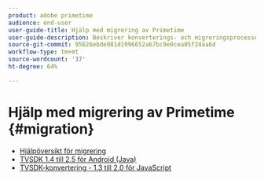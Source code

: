 ```yaml
---
product: adobe primetime
audience: end-user
user-guide-title: Hjälp med migrering av Primetime
user-guide-description: Beskriver konverterings- och migreringsprocessen för att gå över från befintlig Primetime TVSDK Suite till nästa generations programsvit.
source-git-commit: 95626ebde981d1996652a67bc9e0cea05f24aa6d
workflow-type: tm+mt
source-wordcount: '37'
ht-degree: 64%

---
```



# Hjälp med migrering av Primetime {#migration}

+ [Hjälpöversikt för migrering](home.md)
+ [TVSDK 1.4 till 2.5 för Android (Java)](tvsdk-14-25-android.md)
+ [TVSDK-konvertering - 1.3 till 2.0 för JavaScript](tvsdk-13-to-20-for-javascript.md)
